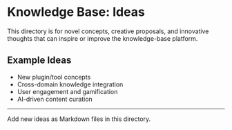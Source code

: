 # Knowledge Base: Ideas

This directory is for novel concepts, creative proposals, and innovative thoughts that can inspire or improve the knowledge-base platform.

## Example Ideas
- New plugin/tool concepts
- Cross-domain knowledge integration
- User engagement and gamification
- AI-driven content curation

---
Add new ideas as Markdown files in this directory.
